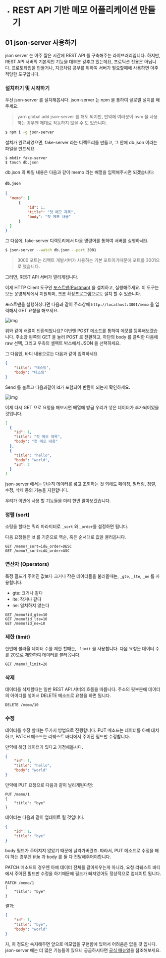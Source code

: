 - # REST API 기반 메모 어플리케이션 만들기

## 01 json-server 사용하기

json server 는 아주 짧은 시간에 REST API 를 구축해주는 라이브러리입니다. 하지만, REST API 서버의 기본적인 기능을 대부분 갖추고 있는데요, 프로덕션 전용은 아닙니다. 프로토타입을 만들거나, 지금처럼 공부를 위하여 서버가 필요할때에 사용하면 아주 적당한 도구입니다.

### 설치하기 및 시작하기

우선 json-server 를 설치해봅시다. json-server 는 npm 을 통하여 글로벌 설치를 해주세요.

> yarn global add json-server 를 해도 되지만, 만약에 여러분이 nvm 을 사용하는 경우엔 제대로 작동하지 않을 수 도 있습니다.

```bash
$ npm i -g json-server
```

설치가 완료되었으면, fake-server 라는 디렉토리를 만들고, 그 안에 db.json 이라는 파일을 만드세요.

```
$ mkdir fake-server
$ touch db.json
```

db.json 의 파일 내용은 다음과 같이 memo 라는 배열을 입력해주시면 되겠습니다:

#### `db.json`

```json
{
  "memo": [
      {
          "id": 1,
          "title": "첫 메모 제목",
          "body": "첫 메모 내용"
      }
  ]
}
```

그 다음에, fake-server 디렉토리에서 다음 명령어를 통하여 서버를 실행하세요

```bash
$ json-server --watch db.json --port 3001
```

> 3000 포트는 리액트 개발서버가 사용하는 기본 포트이기때문에 포트를 3001으로 했습니다.

그러면, REST API 서버가 열리게됩니다.

이제 HTTP Client 도구인 [포스트맨(Postman)](https://www.getpostman.com/) 을 설치하고, 실행해주세요. 이 도구는 모든 운영체제에서 지원되며, 크롬 확장프로그램으로도 설치 할 수 있습니다.

포스트맨을 실행하셨다면 다음과 같이 주소창에 `http://localhost:3001/memo` 을 입력해서 GET 요청을 해보세요.

![img](https://redux-advanced.vlpt.us/images/postman.png)

위와 같이 배열이 반환되었나요? 이번엔 POST 메소드를 통하여 메모를 등록해보겠습니다. 주소창 왼쪽의 GET 을 눌러 POST 로 전환하고, 하단의 body 를 클릭한 다음에 raw 선택, 그리고 우측의 셀렉트 박스에서 JSON 을 선택하세요.

그 다음엔, 바디 내용으로는 다음과 같이 입력하세요

```json
{
    "title": "테스팅",
    "body": "테스팅"
}
```

Send 를 눌르고 다음과같이 id가 포함되어 반환이 되는지 확인하세요.

![img](https://redux-advanced.vlpt.us/images/postman-post.png)

이제 다시 GET 으로 요청을 해보시면 배열에 방금 우리가 넣은 데이터가 추가되어있을것입니다.

```json
[
  {
    "id": 1,
    "title": "첫 메모 제목",
    "body": "첫 메모 내용"
  },
  {
    "title": "hello",
    "body": "world",
    "id": 2
  }
]
```

json-server 에서는 단순히 데이터를 넣고 조회하는 것 외에도 페이징, 필터링, 정렬, 수정, 삭제 등의 기능을 지원합니다.

우리가 이번에 사용 할 기능들을 미리 한번 알아보겠습니다.

### 정렬 (sort)

소팅을 할때는 쿼리 파라미터로 `_sort` 와 `_order`를 설정하면 됩니다.

다음 요청들은 id 를 기준으로 역순, 혹은 순서대로 값을 불러옵니다.

```text
GET /memo?_sort=id&_order=DESC
GET /memo?_sort=id&_order=ASC
```

### 연산자 (Operators)

특정 필드가 주어진 값보다 크거나 작은 데이터들을 불러올때는, `_gte`, `_lte`, `_ne` 를 사용합니다.

- gte: 크거나 같다
- lte: 작거나 같다
- ne: 일치하지 않는다

```text
GET /memo?id_gte=10
GET /memo?id_lte=10
GET /memo?id_ne=10
```

### 제한 (limit)

한번에 불러올 데이터 수를 제한 할때는, `_limit` 을 사용합니다. 다음 요청은 데이터 수를 20으로 제한하여 데이터를 불러옵니다.

```text
GET /memo?_limit=20
```

### 삭제

데이터를 삭제할때는 일반 REST API 서버의 흐름을 따릅니다. 주소의 뒷부분에 데이터의 아이디를 넣어서 DELETE 메소드로 요청을 하면 됩니다.

```
DELETE /memo/10
```

### 수정

데이터를 수정 할때는 두가지 방법으로 진행합니다. PUT 메소드는 데이터를 아예 대치하고, PATCH 메소드는 리퀘스트 바디에서 주어진 필드만 수정합니다.

만약에 해당 데이터가 있다고 가정해봅시다.

```json
{
    "id": 1,
    "title": "hello",
    "body": "world"
}
```

만약에 PUT 요청으로 다음과 같이 날리게된다면:

```text
PUT /memo/1
{
    "title": "bye"
}
```

데이터는 다음과 같이 업데이트 될 것입니다.

```json
{
    "id": 1,
    "title": "bye"
}
```

body 필드가 주어지지 않았기 때문에 날라가버렸죠. 따라서, PUT 메소드로 수정을 해야 하는 경우엔 title 과 body 를 둘 다 전달해주어야합니다.

PATCH 메소드의 경우엔 아예 데이터 전체를 갈아끼우는게 아니라, 요청 리퀘스트 바디 에서 주어진 필드만 수정을 하기때문에 필드가 빠져있어도 정상적으로 업데이트 됩니다.

```text
PATCH /memo/1
{
    "title": "bye"
}
```

결과:

```json
{
    "id": 1,
    "title": "bye",
    "body": "world"
}
```

자, 이 정도만 숙지해두면 앞으로 메모앱을 구현함에 있어서 어려움은 없을 것 입니다. json-server 에는 더 많은 기능들이 있으니 궁금하시다면 [공식 매뉴얼](https://github.com/typicode/json-server)을 참조해보세요.
